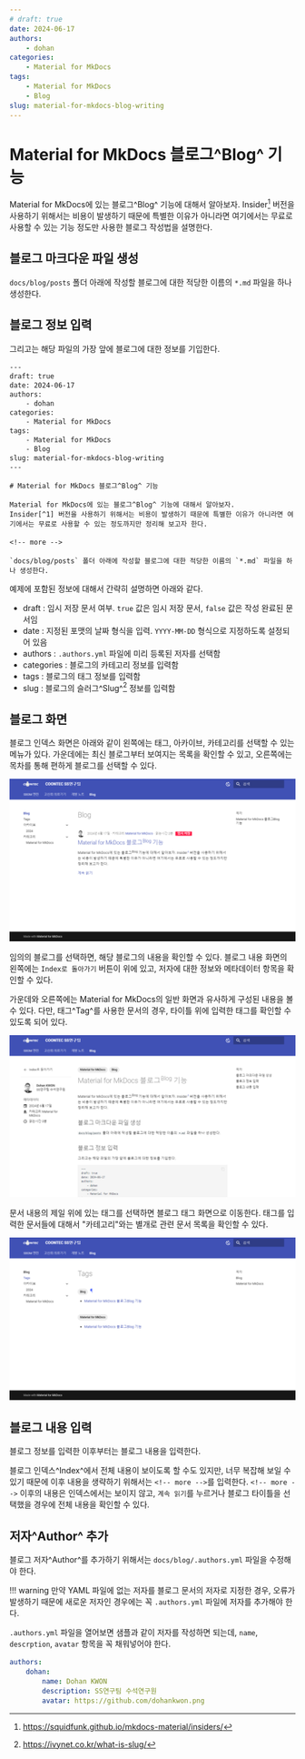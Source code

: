 ```yaml
---
# draft: true
date: 2024-06-17
authors:
    - dohan
categories:
    - Material for MkDocs
tags:
    - Material for MkDocs
    - Blog
slug: material-for-mkdocs-blog-writing
---
```


# Material for MkDocs 블로그^Blog^ 기능

Material for MkDocs에 있는 블로그^Blog^ 기능에 대해서 알아보자.
Insider[^1] 버전을 사용하기 위해서는 비용이 발생하기 때문에 특별한 이유가 아니라면 여기에서는 무료로 사용할 수 있는 기능 정도만 사용한 블로그 작성법을 설명한다.

[^1]: <https://squidfunk.github.io/mkdocs-material/insiders/>

<!-- more -->

## 블로그 마크다운 파일 생성

`docs/blog/posts` 폴더 아래에 작성할 블로그에 대한 적당한 이름의 `*.md` 파일을 하나 생성한다.

## 블로그 정보 입력

그리고는 해당 파일의 가장 앞에 블로그에 대한 정보를 기입한다.

```
---
draft: true
date: 2024-06-17
authors:
    - dohan
categories:
    - Material for MkDocs
tags:
    - Material for MkDocs
    - Blog
slug: material-for-mkdocs-blog-writing    
---

# Material for MkDocs 블로그^Blog^ 기능

Material for MkDocs에 있는 블로그^Blog^ 기능에 대해서 알아보자.
Insider[^1] 버전을 사용하기 위해서는 비용이 발생하기 때문에 특별한 이유가 아니라면 여기에서는 무료로 사용할 수 있는 정도까지만 정리해 보고자 한다.

<!-- more -->

`docs/blog/posts` 폴더 아래에 작성할 블로그에 대한 적당한 이름의 `*.md` 파일을 하나 생성한다.
```

예제에 포함된 정보에 대해서 간략히 설명하면 아래와 같다.

- draft
    : 임시 저장 문서 여부.
    `true` 값은 임시 저장 문서, `false` 값은 작성 완료된 문서임
- date
    : 지정된 포맷의 날짜 형식을 입력.
    `YYYY-MM-DD` 형식으로 지정하도록 설정되어 있음
- authors
    : `.authors.yml` 파일에 미리 등록된 저자를 선택함
- categories
    : 블로그의 카테고리 정보를 입력함
- tags
    : 블로그의 태그 정보를 입력함
- slug
    : 블로그의 슬러그^Slug^[^2] 정보를 입력함

[^2]: <https://ivynet.co.kr/what-is-slug/>

## 블로그 화면

블로그 인덱스 화면은 아래와 같이 왼쪽에는 태그, 아카이브, 카테고리를 선택할 수 있는 메뉴가 있다.
가운데에는 최신 블로그부터 보여지는 목록을 확인할 수 있고, 오른쪽에는 목차를 통해 편하게 블로그를 선택할 수 있다.

![블로그 인덱스 화면](imgs/img0001.png)

임의의 블로그를 선택하면, 해당 블로그의 내용을 확인할 수 있다.
블로그 내용 화면의 왼쪽에는 `Index로 돌아가기` 버튼이 위에 있고, 저자에 대한 정보와 메타데이터 항목을 확인할 수 있다.

가운데와 오른쪽에는 Material for MkDocs의 일반 화면과 유사하게 구성된 내용을 볼 수 있다.
다만, 태그^Tag^를 사용한 문서의 경우, 타이틀 위에 입력한 태그를 확인할 수 있도록 되어 있다.

![블로그 내용 화면](imgs/img0002.png)

문서 내용의 제일 위에 있는 태그를 선택하면 블로그 태그 화면으로 이동한다.
태그를 입력한 문서들에 대해서 "카테고리"와는 별개로 관련 문서 목록을 확인할 수 있다.

![블로그 태그 화면](imgs/img0003.png)

## 블로그 내용 입력

블로그 정보를 입력한 이후부터는 블로그 내용을 입력한다.

블로그 인덱스^Index^에서 전체 내용이 보이도록 할 수도 있지만, 너무 복잡해 보일 수 있기 때문에 이후 내용을 생략하기 위해서는 `<!-- more -->`를 입력한다.
`<!-- more -->` 이후의 내용은 인덱스에서는 보이지 않고, `계속 읽기`를 누르거나 블로그 타이틀을 선택했을 경우에 전체 내용을 확인할 수 있다.

## 저자^Author^ 추가

블로그 저자^Author^를 추가하기 위해서는 `docs/blog/.authors.yml` 파일을 수정해야 한다.

!!! warning
    만약 YAML 파일에 없는 저자를 블로그 문서의 저자로 지정한 경우, 오류가 발생하기 때문에 새로운 저자인 경우에는 꼭 `.authors.yml` 파일에 저자를 추가해야 한다.

`.authors.yml` 파일을 열어보면 샘플과 같이 저자를 작성하면 되는데, `name`, `descrption`, `avatar` 항목을 꼭 채워넣어야 한다.

```{.yaml .no-copy}
authors:
    dohan:
        name: Dohan KWON
        description: SS연구팀 수석연구원
        avatar: https://github.com/dohankwon.png
```